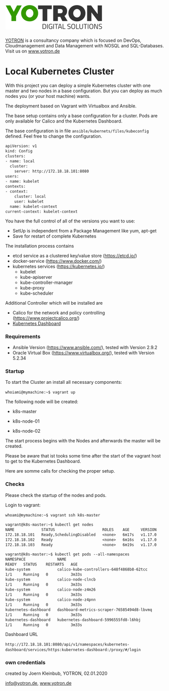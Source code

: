 #  [![yotron](logo-yotron.png)](http://www.yotron.de)

[YOTRON](http://www.yotron.de) is a consultancy company which is focused on DevOps, Cloudmanagement and 
Data Management with NOSQL and SQL-Databases. Visit us on [ www.yotron.de ](http://www.yotron.de)

# Local Kubernetes Cluster
With this project you can deploy a simple Kubernetes cluster with one master and two nodes in a base configuration. 
But you can deploy as much nodes you (or your host machine) wants.

The deployment based on Vagrant with Virtualbox and Ansible. 

The base setup contains only a base configuration for a cluster. 
Pods are only available for Calico and the Kubernetes Dashboard.

The base configuration is in file `ansible/kubernets/files/kubeconfig` defined. 
Feel free to change the configuration.

```
apiVersion: v1
kind: Config
clusters:
- name: local
  cluster:
    server: http://172.18.18.101:8080
users:
- name: kubelet
contexts:
- context:
    cluster: local
    user: kubelet
  name: kubelet-context
current-context: kubelet-context
```

You have the full control of all of the versions you want to use:
- SetUp is independent from a Package Management like yum, apt-get
- Save for restart of complete Kubernetes

The installation process contains 
- etcd service as a clustered key/value store (https://etcd.io/)
- docker-service (https://www.docker.com/)
- kubernetes services (https://kubernetes.io/)
  - kubelet
  - kube-apiserver
  - kube-controller-manager
  - kube-proxy
  - kube-scheduler
  
Additional Controller which will be installed are 
- Calico for the network and policy controlling (https://www.projectcalico.org/)
- [Kubernetes Dashboard](https://kubernetes.io/docs/tasks/access-application-cluster/web-ui-dashboard/) 

### Requirements 
- Ansible Version (https://www.ansible.com/), tested with Version 2.9.2
- Oracle Virtual Box (https://www.virtualbox.org/), tested with Version 5.2.34

### Startup
To start the Cluster an install all necessary components:

`whoiami@mymachine:~$ vagrant up`

The following node will be created:

- k8s-master

- k8s-node-01

- k8s-node-02

The start process begins with the Nodes and afterwards the master will be created.

Please be aware that ist tooks some time after the start of the vagrant host to get to the Kubernetes Dashboard. 

Here are somme calls for checking the proper setup. 

### Checks

Please check the startup of the nodes and pods.

Login to vagrant:

`whoami@mymachine:~$ vagrant ssh k8s-master`

```
vagrant@k8s-master:~$ kubectl get nodes
NAME            STATUS                     ROLES    AGE     VERSION
172.18.18.101   Ready,SchedulingDisabled   <none>   6m17s   v1.17.0
172.18.18.102   Ready                      <none>   6m16s   v1.17.0
172.18.18.103   Ready                      <none>   6m19s   v1.17.0
```
```
vagrant@k8s-master:~$ kubectl get pods --all-namespaces
NAMESPACE              NAME                                         READY   STATUS    RESTARTS   AGE
kube-system            calico-kube-controllers-648f4868b8-62tcc     1/1     Running   0          3m33s
kube-system            calico-node-clncb                            1/1     Running   0          3m33s
kube-system            calico-node-z4m26                            1/1     Running   0          3m33s
kube-system            calico-node-z4pnn                            1/1     Running   0          3m33s
kubernetes-dashboard   dashboard-metrics-scraper-76585494d8-lbvmq   1/1     Running   0          3m33s
kubernetes-dashboard   kubernetes-dashboard-5996555fd8-l6hbj        1/1     Running   0          3m33s
```

Dashboard URL

`http://172.18.18.101:8080/api/v1/namespaces/kubernetes-dashboard/services/https:kubernetes-dashboard:/proxy/#/login`

### own credentials
created by Joern Kleinbub, YOTRON, 02.01.2020

info@yotron.de, www.yotron.de